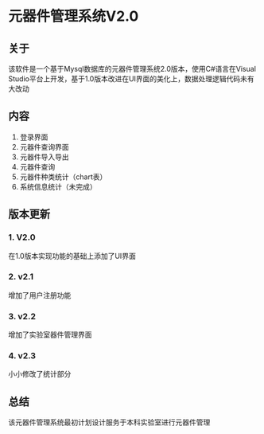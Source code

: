 # 元器件管理系统V2.0
## 关于
该软件是一个基于Mysql数据库的元器件管理系统2.0版本，使用C#语言在Visual Studio平台上开发，基于1.0版本改进在UI界面的美化上，数据处理逻辑代码未有大改动
## 内容
  1. 登录界面
  2. 元器件查询界面
  3. 元器件导入导出
  4. 元器件查询
  5. 元器件种类统计（chart表）
  6. 系统信息统计（未完成）
## 版本更新
  ### 1. V2.0
  在1.0版本实现功能的基础上添加了UI界面
  ### 2. v2.1
  增加了用户注册功能
  ### 3. v2.2
  增加了实验室器件管理界面
  ### 4. v2.3
  小小修改了统计部分
  
## 总结
  该元器件管理系统最初计划设计服务于本科实验室进行元器件管理
